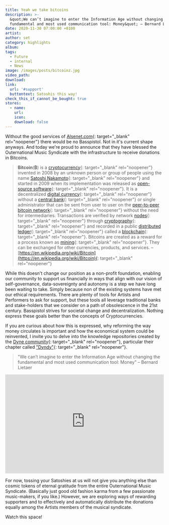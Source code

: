 ```yaml
---
title: Yeah we take bitcoins
description: >-
  &quot;We can’t imagine to enter the Information Age without changing the
  fundamental and most used communication tool: Money&quot; – Bernard Lietaer
date: 2020-11-30 07:00:00 +0100
artist:
author: set
category: highlights
album:
tags:
  - Future
  - internal
  - News
image: /images/posts/bitcoinz.jpg
video_path:
download:
link:
  url: '#support'
  buttontext: Satoshis this way!
check_this_if_cannot_be_bought: true
stores:
  - name:
    url:
    icon:
    download: false
---
```


Without the good services of [Alsenet.com](http://www.alsenet.com/){: target="_blank" rel="noopener"} there would be no Basspistol. Not in it's current shape anyways. And today we're proud to announce that they have blessed the Outernational Music Syndicate with the infrastructure to receive donations in Bitcoins.

> **Bitcoin**(**₿**) is a [cryptocurrency](https://en.wikipedia.org/wiki/Cryptocurrency){: target="_blank" rel="noopener"} invented in 2008 by an unknown person or group of people using the name [Satoshi Nakamoto](https://en.wikipedia.org/wiki/Satoshi_Nakamoto){: target="_blank" rel="noopener"} and started in 2009 when its implementation was released as [open-source software](https://en.wikipedia.org/wiki/Open-source_software){: target="_blank" rel="noopener"}. It is a decentralized [digital currency](https://en.wikipedia.org/wiki/Digital_currency){: target="_blank" rel="noopener"} without a [central bank](https://en.wikipedia.org/wiki/Central_bank){: target="_blank" rel="noopener"} or single administrator that can be sent from user to user on the [peer-to-peer bitcoin network](https://en.wikipedia.org/wiki/Bitcoin_network){: target="_blank" rel="noopener"} without the need for intermediaries. Transactions are verified by network [nodes](https://en.wikipedia.org/wiki/Node_&#40;networking&#41;){: target="_blank" rel="noopener"} through [cryptography](https://en.wikipedia.org/wiki/Cryptography){: target="_blank" rel="noopener"} and recorded in a public [distributed ledger](https://en.wikipedia.org/wiki/Distributed_ledger){: target="_blank" rel="noopener"} called a [blockchain](https://en.wikipedia.org/wiki/Bitcoin#Blockchain){: target="_blank" rel="noopener"}. Bitcoins are created as a reward for a process known as [mining](https://en.wikipedia.org/wiki/Bitcoin#Mining){: target="_blank" rel="noopener"}. They can be exchanged for other currencies, products, and services. – [https://en.wikipedia.org/wiki/Bitcoin](https://en.wikipedia.org/wiki/Bitcoin){: target="_blank" rel="noopener"}

While this doesn't change our position as a non-profit foundation, enabling our community to support us financially in ways that align with our vision of self-governance, data-sovereignty and autonomy is a step we have long been waiting to take. Simply because non of the existing systems have met our ethical requirements. There are plenty of tools for Artists and Performers to ask for support, but these tools all leverage traditional banks and stake-holders that we consider on a path of obsolescence in the 21st century. Basspistol strives for societal change and decentralization. Nothing express these goals better than the concepts of Cryptocurrencies.

If you are curious about how this is expressed, why reforming the way money circulates is important and how the economical system could be reinvented, I invite you to delve into the knowledge repositories created by the [Dyne community](https://www.dyne.org/){: target="_blank" rel="noopener"}, particular their chapter called ["Dyndy"](https://www.dyndy.net/){: target="_blank" rel="noopener"}.

> "We can’t imagine to enter the Information Age without changing the fundamental and most used communication tool: Money" – Bernard Lietaer

<iframe src="https://www.youtube-nocookie.com/embed/b-Wwsm4ptw0" allow="accelerometer; autoplay; clipboard-write; encrypted-media; gyroscope; picture-in-picture" allowfullscreen="" width="100%" height="315" frameborder="0"></iframe>

For now, tossing your Satoshies at us will not give you anything else than cosmic tokens of eternal gratitude from the entire Outernational Music Syndicate. (Basically just good old fashion karma from a few passionate music-makers, if you like.) However, we are exploring ways of rewarding supporters and to effectively and automatically distribute the donations equally among the Artists members of the musical syndicate.

Watch this space\!